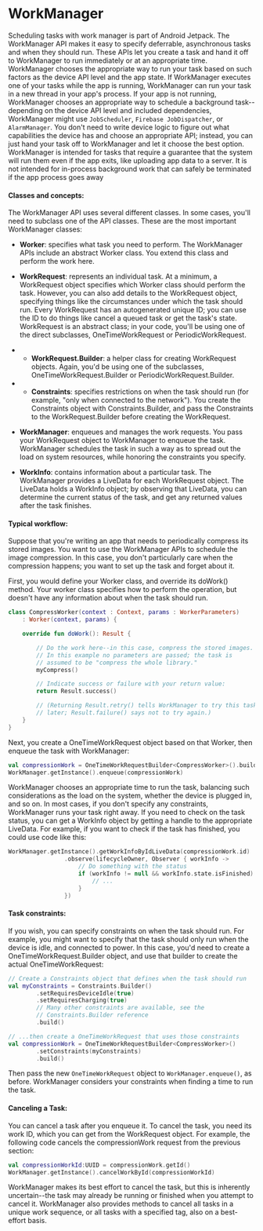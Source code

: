 # WorkManager
Scheduling tasks with work manager is part of Android Jetpack. The WorkManager API makes it easy to specify deferrable, asynchronous tasks and when they should run. These APIs let you create a task and hand it off to WorkManager to run immediately or at an appropriate time.
WorkManager chooses the appropriate way to run your task based on such factors as the device API level and the app state. If WorkManager executes one of your tasks while the app is running, WorkManager can run your task in a new thread in your app's process. If your app is not running, WorkManager chooses an appropriate way to schedule a background task--depending on the device API level and included dependencies, WorkManager might use ``` JobScheduler ```, ``` Firebase JobDispatcher ```, or ``` AlarmManager```. You don't need to write device logic to figure out what capabilities the device has and choose an appropriate API; instead, you can just hand your task off to WorkManager and let it choose the best option. WorkManager is intended for tasks that require a guarantee that the system will run them even if the app exits, like uploading app data to a server. It is not intended for in-process background work that can safely be terminated if the app process goes away

#### Classes and concepts:
The WorkManager API uses several different classes. In some cases, you'll need to subclass one of the API classes.
These are the most important WorkManager classes:

* __Worker__: specifies what task you need to perform. The WorkManager APIs include an abstract Worker class. You extend this class and perform the work here.

* __WorkRequest__: represents an individual task. At a minimum, a WorkRequest object specifies which Worker class should perform the task. However, you can also add details to the WorkRequest object, specifying things like the circumstances under which the task should run. Every WorkRequest has an autogenerated unique ID; you can use the ID to do things like cancel a queued task or get the task's state. WorkRequest is an abstract class; in your code, you'll be using one of the direct subclasses, OneTimeWorkRequest or PeriodicWorkRequest. 
* * __WorkRequest.Builder__: a helper class for creating WorkRequest objects. Again, you'd be using one of the subclasses, OneTimeWorkRequest.Builder or PeriodicWorkRequest.Builder.

* * __Constraints__: specifies restrictions on when the task should run (for example, "only when connected to the network"). You create the Constraints object with Constraints.Builder, and pass the Constraints to the WorkRequest.Builder before creating the WorkRequest.

* __WorkManager__: enqueues and manages the work requests. You pass your WorkRequest object to WorkManager to enqueue the task. WorkManager schedules the task in such a way as to spread out the load on system resources, while honoring the constraints you specify.

* __WorkInfo__: contains information about a particular task. The WorkManager provides a LiveData for each WorkRequest object. The LiveData holds a WorkInfo object; by observing that LiveData, you can determine the current status of the task, and get any returned values after the task finishes.

#### Typical workflow:
Suppose that you're writing an app that needs to periodically compress its stored images. You want to use the WorkManager APIs to schedule the image compression. In this case, you don't particularly care when the compression happens; you want to set up the task and forget about it.

First, you would define your Worker class, and override its doWork() method. Your worker class specifies how to perform the operation, but doesn't have any information about when the task should run.
``` kotlin
class CompressWorker(context : Context, params : WorkerParameters)
    : Worker(context, params) {

    override fun doWork(): Result {

        // Do the work here--in this case, compress the stored images.
        // In this example no parameters are passed; the task is
        // assumed to be "compress the whole library."
        myCompress()

        // Indicate success or failure with your return value:
        return Result.success()

        // (Returning Result.retry() tells WorkManager to try this task again
        // later; Result.failure() says not to try again.)
    }
}
```
Next, you create a OneTimeWorkRequest object based on that Worker, then enqueue the task with WorkManager:
``` kotlin
val compressionWork = OneTimeWorkRequestBuilder<CompressWorker>().build()
WorkManager.getInstance().enqueue(compressionWork)
```
WorkManager chooses an appropriate time to run the task, balancing such considerations as the load on the system, whether the device is plugged in, and so on. In most cases, if you don't specify any constraints, WorkManager runs your task right away. If you need to check on the task status, you can get a WorkInfo object by getting a handle to the appropriate LiveData<WorkInfo>. For example, if you want to check if the task has finished, you could use code like this:
``` kotlin
WorkManager.getInstance().getWorkInfoByIdLiveData(compressionWork.id)
                .observe(lifecycleOwner, Observer { workInfo ->
                    // Do something with the status
                    if (workInfo != null && workInfo.state.isFinished) {
                        // ...
                    }
                })
```
#### Task constraints:
If you wish, you can specify constraints on when the task should run. For example, you might want to specify that the task should only run when the device is idle, and connected to power. In this case, you'd need to create a OneTimeWorkRequest.Builder object, and use that builder to create the actual OneTimeWorkRequest:
``` kotlin
// Create a Constraints object that defines when the task should run
val myConstraints = Constraints.Builder()
        .setRequiresDeviceIdle(true)
        .setRequiresCharging(true)
        // Many other constraints are available, see the
        // Constraints.Builder reference
        .build()

// ...then create a OneTimeWorkRequest that uses those constraints
val compressionWork = OneTimeWorkRequestBuilder<CompressWorker>()
        .setConstraints(myConstraints)
        .build()
```
Then pass the new ``OneTimeWorkRequest`` object to ``WorkManager.enqueue()``, as before. WorkManager considers your constraints when finding a time to run the task.

#### Canceling a Task:
You can cancel a task after you enqueue it. To cancel the task, you need its work ID, which you can get from the WorkRequest object. For example, the following code cancels the compressionWork request from the previous section:
``` kotlin
val compressionWorkId:UUID = compressionWork.getId()
WorkManager.getInstance().cancelWorkById(compressionWorkId)
```
WorkManager makes its best effort to cancel the task, but this is inherently uncertain--the task may already be running or finished when you attempt to cancel it. WorkManager also provides methods to cancel all tasks in a unique work sequence, or all tasks with a specified tag, also on a best-effort basis.

